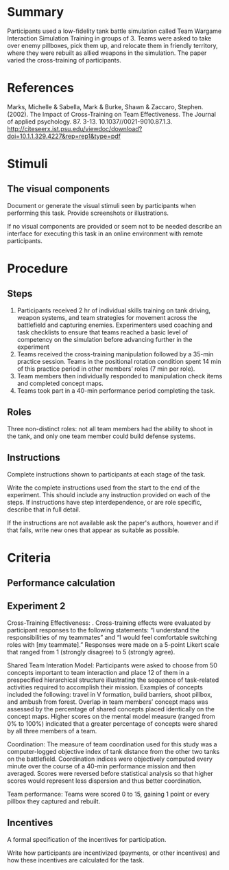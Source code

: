 # Summary
Participants used a low-fidelity tank battle simulation called Team Wargame Interaction Simulation Training in groups of 3. Teams were asked to take over enemy pillboxes, pick them up, and relocate them in friendly territory, where they were rebuilt as allied weapons in the simulation. The paper varied the cross-training of participants.


# References
Marks, Michelle & Sabella, Mark & Burke, Shawn & Zaccaro, Stephen. (2002). The Impact of Cross-Training on Team Effectiveness. The Journal of applied psychology. 87. 3-13. 10.1037//0021-9010.87.1.3. http://citeseerx.ist.psu.edu/viewdoc/download?doi=10.1.1.329.4227&rep=rep1&type=pdf

# Stimuli
## The visual components
Document or generate the visual stimuli seen by participants when performing this task. Provide screenshots or illustrations. 

If no visual components are provided or seem not to be needed describe an interface for executing this task in an online environment with remote participants. 


# Procedure
## Steps
1. Participants received 2 hr of individual skills training on tank driving, weapon systems, and team strategies for movement across the battlefield and capturing enemies. Experimenters used coaching and task checklists to ensure that teams reached a basic level of competency on the simulation before advancing further in the experiment
2. Teams received the cross-training manipulation followed by a 35-min practice session. Teams in the positional rotation condition spent 14 min of this practice period in other members’ roles (7 min per role).
3. Team members then individually responded to manipulation check items and completed concept maps.
4. Teams took part in a 40-min performance period completing the task.

## Roles 
Three non-distinct roles: not all team members had the ability to shoot in the tank, and only one team member could build defense systems.


## Instructions
Complete instructions shown to participants at each stage of the task.  

Write the complete instructions used from the start to the end of the experiment. This should include any instruction provided on each of the steps. If instructions have step interdependence, or are role specific, describe that in full detail.

If the instructions are not available ask the paper's authors, however and if that fails, write new ones that appear as suitable as possible.

# Criteria
## Performance calculation
## Experiment 2
Cross-Training Effectiveness: . Cross-training effects were evaluated by participant responses to the following statements: “I understand the responsibilities of my teammates” and “I would feel comfortable switching roles with [my teammate].” Responses were made on a 5-point Likert scale that ranged from 1 (strongly disagree) to 5 (strongly agree).

Shared Team Interation Model: Participants were asked to choose from 50 concepts important to team interaction and place 12 of them in a prespecified hierarchical structure illustrating the sequence of task-related activities required to accomplish their mission. Examples of concepts included the following: travel in V formation, build barriers, shoot pillbox, and ambush from forest. Overlap in team members’ concept maps was assessed by the percentage of shared concepts placed identically on the concept maps. Higher scores on the mental model measure (ranged from 0% to 100%) indicated that a greater percentage of concepts were shared by all three members of a team.

Coordination: The measure of team coordination used for this study was a computer-logged objective index of tank distance from the other two tanks on the battlefield. Coordination indices were objectively computed every minute over the course of a 40-min performance mission and then averaged. Scores were reversed before statistical analysis so that higher scores would represent less dispersion and thus better coordination.

Team performance: Teams were scored 0 to 15, gaining 1 point or every pillbox they captured and rebuilt. 

## Incentives
A formal specification of the incentives for participation.   

Write how participants are incentivized (payments, or other incentives) and how these incentives are calculated for the task.
